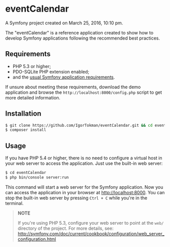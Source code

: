 # eventCalendar

A Symfony project created on March 25, 2016, 10:10 pm.

The "eventCalendar" is a reference application created to show how
to develop Symfony applications following the recommended best practices.

Requirements
------------

  * PHP 5.3 or higher;
  * PDO-SQLite PHP extension enabled;
  * and the [usual Symfony application requirements](http://symfony.com/doc/current/reference/requirements.html).

If unsure about meeting these requirements, download the demo application and
browse the `http://localhost:8000/config.php` script to get more detailed
information.

Installation
------------

```sh
$ git clone https://github.com/IgorTokman/eventCalendar.git && cd eventCalendar
$ composer install
```

Usage
-----

If you have PHP 5.4 or higher, there is no need to configure a virtual host in your web server to access the application.
Just use the built-in web server:

```sh
$ cd eventCalendar
$ php bin/console server:run
```

This command will start a web server for the Symfony application. Now you can
access the application in your browser at <http://localhost:8000>. You can
stop the built-in web server by pressing `Ctrl + C` while you're in the
terminal.

> **NOTE**
>
> If you're using PHP 5.3, configure your web server to point at the `web/`
> directory of the project. For more details, see:
> http://symfony.com/doc/current/cookbook/configuration/web_server_configuration.html